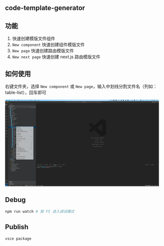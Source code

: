 ## code-template-generator

## 功能

1. 快速创建模版文件组件
2. `New component` 快速创建组件模版文件
3. `New page` 快速创建路由模版文件
3. `New next page` 快速创建 next.js 路由模版文件

## 如何使用

右键文件夹，选择 `New component` 或 `New page`，输入中划线分割文件名（列如：table-list），回车即可

![conv_ops](./assets/demo.gif)


## Debug
```bash
npm run watch # 按 F5 进入调试模式
```

## Publish
```bash
vsce package
```